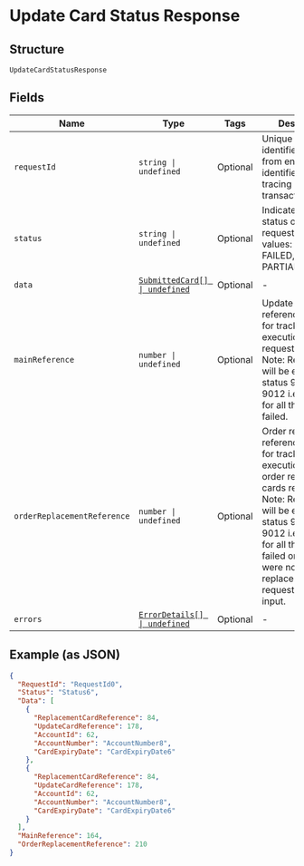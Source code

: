 
# Update Card Status Response

## Structure

`UpdateCardStatusResponse`

## Fields

| Name | Type | Tags | Description |
|  --- | --- | --- | --- |
| `requestId` | `string \| undefined` | Optional | Unique request identifier passed from end user. This identifier helps in tracing a transaction |
| `status` | `string \| undefined` | Optional | Indicates overall status of the request. Allowed values: SUCCESS, FAILED, PARTIAL_SUCCESS |
| `data` | [`SubmittedCard[] \| undefined`](../../doc/models/submitted-card.md) | Optional | - |
| `mainReference` | `number \| undefined` | Optional | Update status reference number for tracking the execution of the request. <br>Note: Reference will be empty for status 9006 and 9012 i.e., request for all the cards failed. |
| `orderReplacementReference` | `number \| undefined` | Optional | Order replacement reference number for tracking the execution of the order replacement cards request. <br/>Note: Reference will be empty for status 9006 and 9012 i.e., request for all the cards failed or if there were no order replacement requested in the input. |
| `errors` | [`ErrorDetails[] \| undefined`](../../doc/models/error-details.md) | Optional | - |

## Example (as JSON)

```json
{
  "RequestId": "RequestId0",
  "Status": "Status6",
  "Data": [
    {
      "ReplacementCardReference": 84,
      "UpdateCardReference": 178,
      "AccountId": 62,
      "AccountNumber": "AccountNumber8",
      "CardExpiryDate": "CardExpiryDate6"
    },
    {
      "ReplacementCardReference": 84,
      "UpdateCardReference": 178,
      "AccountId": 62,
      "AccountNumber": "AccountNumber8",
      "CardExpiryDate": "CardExpiryDate6"
    }
  ],
  "MainReference": 164,
  "OrderReplacementReference": 210
}
```

